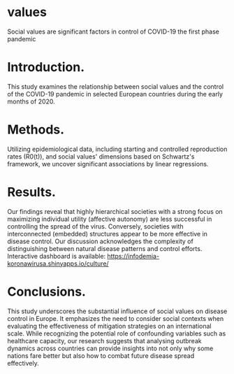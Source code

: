 # values

Social values are significant factors in control of COVID-19 the first phase pandemic
# Introduction. 
This study examines the relationship between social values and the control of the COVID-19 pandemic in selected European countries during the early months of 2020. 
# Methods.
Utilizing epidemiological data, including starting and controlled reproduction rates (R0(t)), and social values' dimensions based on Schwartz's framework, we uncover significant associations by linear regressions.
# Results. 
Our findings reveal that highly hierarchical societies with a strong focus on maximizing individual utility (affective autonomy) are less successful in controlling the spread of the virus. Conversely, societies with interconnected (embedded) structures appear to be more effective in disease control. Our discussion acknowledges the complexity of distinguishing between natural disease patterns and control efforts. Interactive dashboard is available: https://infodemia-koronawirusa.shinyapps.io/culture/ 
# Conclusions. 
This study underscores the substantial influence of social values on disease control in Europe. It emphasizes the need to consider social contexts when evaluating the effectiveness of mitigation strategies on an international scale. While recognizing the potential role of confounding variables such as healthcare capacity, our research suggests that analysing outbreak dynamics across countries can provide insights into not only why some nations fare better but also how to combat future disease spread effectively.
